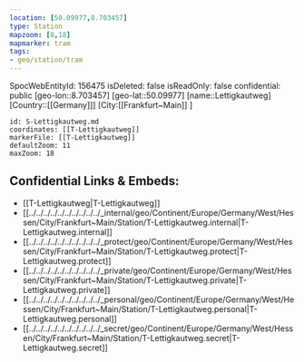 ```yaml
---
location: [50.09977,8.703457]
type: Station 
mapzoom: [8,18] 
mapmarker: tram 
tags:
- geo/station/tram 
---
```


SpocWebEntityId: 156475
isDeleted: false
isReadOnly: false
confidential: public
[geo-lon::8.703457]
[geo-lat::50.09977]
[name::Lettigkautweg]
[Country::[[Germany]]]
[City:[[Frankfurt~Main]] ]


```leaflet
id: S-Lettigkautweg.md
coordinates: [[T-Lettigkautweg]]
markerFile: [[T-Lettigkautweg]]
defaultZoom: 11 
maxZoom: 18
```


## Confidential Links & Embeds: 
- [[T-Lettigkautweg|T-Lettigkautweg]] 
- [[../../../../../../../../../../_internal/geo/Continent/Europe/Germany/West/Hessen/City/Frankfurt~Main/Station/T-Lettigkautweg.internal|T-Lettigkautweg.internal]] 
- [[../../../../../../../../../../_protect/geo/Continent/Europe/Germany/West/Hessen/City/Frankfurt~Main/Station/T-Lettigkautweg.protect|T-Lettigkautweg.protect]] 
- [[../../../../../../../../../../_private/geo/Continent/Europe/Germany/West/Hessen/City/Frankfurt~Main/Station/T-Lettigkautweg.private|T-Lettigkautweg.private]] 
- [[../../../../../../../../../../_personal/geo/Continent/Europe/Germany/West/Hessen/City/Frankfurt~Main/Station/T-Lettigkautweg.personal|T-Lettigkautweg.personal]] 
- [[../../../../../../../../../../_secret/geo/Continent/Europe/Germany/West/Hessen/City/Frankfurt~Main/Station/T-Lettigkautweg.secret|T-Lettigkautweg.secret]] 
